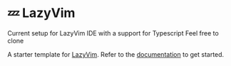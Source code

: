 # 💤 LazyVim

Current setup for LazyVim IDE with a support for Typescript
Feel free to clone

A starter template for [LazyVim](https://github.com/LazyVim/LazyVim).
Refer to the [documentation](https://lazyvim.github.io/installation) to get started.

